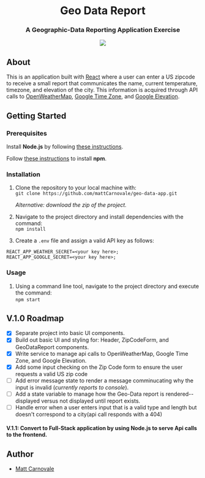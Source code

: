 <h1 align="center">
  Geo Data Report
</ h1>
<h3 align="center">  
   A Geographic-Data Reporting Application Exercise <br />
</h3>
<p align="center">
  <a href="https://opensource.org/licenses/MIT"><img src="https://img.shields.io/github/license/mashape/apistatus.svg"></a>
</p>

## About

This is an application built with <a href="https://reactjs.org/">React</a> where a user can enter a US zipcode to receive a small report that communicates the name, current temperature, timezone, and elevation of the city. This information is acquired through API calls to <a href="https://openweathermap.org/api">OpenWeatherMap</a>, <a href="https://developers.google.com/maps/documentation/timezone/intro">Google Time Zone</a>, and <a href="https://developers.google.com/maps/documentation/elevation/start">Google Elevation</a>.

## Getting Started

### Prerequisites

Install **Node.js** by following <a href="https://nodejs.org/en/">these instructions</a>.

Follow <a href="https://www.npmjs.com/get-npm">these instructions</a> to install **npm**.

### Installation

1.  Clone the repository to your local machine with: <br />
    `git clone https://github.com/mattCarnovale/geo-data-app.git`

    _Alternative: download the zip of the project._

2.  Navigate to the project directory and install dependencies with the command: <br />
    `npm install`

3.  Create a `.env` file and assign a valid API key as follows: <br />

```
REACT_APP_WEATHER_SECRET=<your key here>;
REACT_APP_GOOGLE_SECRET=<your key here>;
```

### Usage

1.  Using a command line tool, navigate to the project directory and execute the command: <br />
    `npm start`

## V.1.0 Roadmap

- [x] Separate project into basic UI components.
- [x] Build out basic UI and styling for: Header, ZipCodeForm, and GeoDataReport components.
- [x] Write service to manage api calls to OpenWeatherMap, Google Time Zone, and Google Elevation.
- [x] Add some input checking on the Zip Code form to ensure the user requests a valid US zip code
- [ ] Add error message state to render a message comminucating why the input is invalid (_currently reports to console_).
- [ ] Add a state variable to manage how the Geo-Data report is rendered--displayed versus not displayed until report exists.
- [ ] Handle error when a user enters input that is a valid type and length but doesn't correspond to a city(api call responds with a 404)  

#### V.1.1: Convert to Full-Stack application by using Node.js to serve Api calls to the frontend.

## Author

- <a href="https://github.com/mattCarnovale">Matt Carnovale</a>
